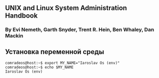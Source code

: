 ## UNIX and Linux System Administration Handbook
### By Evi Nemeth, Garth Snyder, Trent R. Hein, Ben Whaley, Dan Mackin

## Установка переменной среды
```
comradeos@host:~$ export MY_NAME="Iaroslav Os (env)"  
comradeos@host:~$ echo $MY_NAME  
Iaroslav Os (env)  
```

